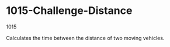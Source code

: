 # 1015-Challenge-Distance
 
 1015
 
 Calculates the time between the distance of two moving vehicles.